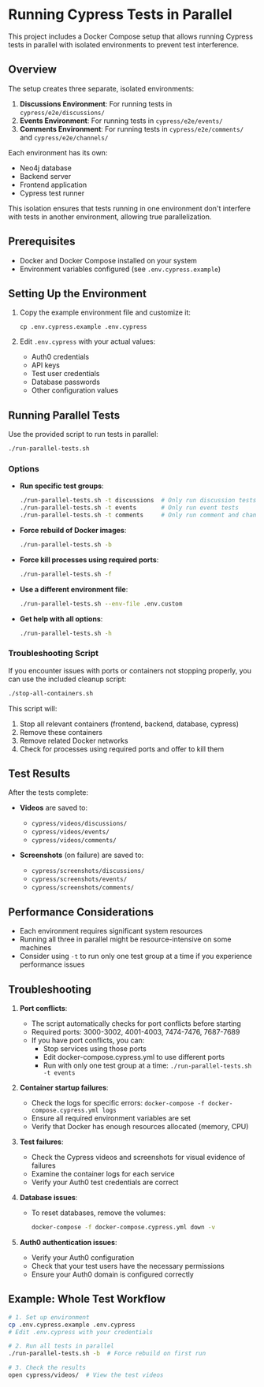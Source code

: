 # Running Cypress Tests in Parallel

This project includes a Docker Compose setup that allows running Cypress tests in parallel with isolated environments to prevent test interference.

## Overview

The setup creates three separate, isolated environments:

1. **Discussions Environment**: For running tests in `cypress/e2e/discussions/`
2. **Events Environment**: For running tests in `cypress/e2e/events/`
3. **Comments Environment**: For running tests in `cypress/e2e/comments/` and `cypress/e2e/channels/`

Each environment has its own:
- Neo4j database
- Backend server
- Frontend application
- Cypress test runner

This isolation ensures that tests running in one environment don't interfere with tests in another environment, allowing true parallelization.

## Prerequisites

- Docker and Docker Compose installed on your system
- Environment variables configured (see `.env.cypress.example`)

## Setting Up the Environment

1. Copy the example environment file and customize it:
   ```
   cp .env.cypress.example .env.cypress
   ```

2. Edit `.env.cypress` with your actual values:
   - Auth0 credentials
   - API keys
   - Test user credentials
   - Database passwords
   - Other configuration values

## Running Parallel Tests

Use the provided script to run tests in parallel:

```bash
./run-parallel-tests.sh
```

### Options

- **Run specific test groups**:
  ```bash
  ./run-parallel-tests.sh -t discussions  # Only run discussion tests
  ./run-parallel-tests.sh -t events       # Only run event tests
  ./run-parallel-tests.sh -t comments     # Only run comment and channel tests
  ```

- **Force rebuild of Docker images**:
  ```bash
  ./run-parallel-tests.sh -b
  ```

- **Force kill processes using required ports**:
  ```bash
  ./run-parallel-tests.sh -f
  ```

- **Use a different environment file**:
  ```bash
  ./run-parallel-tests.sh --env-file .env.custom
  ```

- **Get help with all options**:
  ```bash
  ./run-parallel-tests.sh -h
  ```

### Troubleshooting Script

If you encounter issues with ports or containers not stopping properly, you can use the included cleanup script:

```bash
./stop-all-containers.sh
```

This script will:
1. Stop all relevant containers (frontend, backend, database, cypress)
2. Remove these containers
3. Remove related Docker networks
4. Check for processes using required ports and offer to kill them

## Test Results

After the tests complete:

- **Videos** are saved to:
  - `cypress/videos/discussions/`
  - `cypress/videos/events/`
  - `cypress/videos/comments/`

- **Screenshots** (on failure) are saved to:
  - `cypress/screenshots/discussions/`
  - `cypress/screenshots/events/`
  - `cypress/screenshots/comments/`

## Performance Considerations

- Each environment requires significant system resources
- Running all three in parallel might be resource-intensive on some machines
- Consider using `-t` to run only one test group at a time if you experience performance issues

## Troubleshooting

1. **Port conflicts**:
   - The script automatically checks for port conflicts before starting
   - Required ports: 3000-3002, 4001-4003, 7474-7476, 7687-7689
   - If you have port conflicts, you can:
     - Stop services using those ports
     - Edit docker-compose.cypress.yml to use different ports
     - Run with only one test group at a time: `./run-parallel-tests.sh -t events`

2. **Container startup failures**:
   - Check the logs for specific errors: `docker-compose -f docker-compose.cypress.yml logs`
   - Ensure all required environment variables are set
   - Verify that Docker has enough resources allocated (memory, CPU)

3. **Test failures**:
   - Check the Cypress videos and screenshots for visual evidence of failures
   - Examine the container logs for each service
   - Verify your Auth0 test credentials are correct

4. **Database issues**:
   - To reset databases, remove the volumes:
     ```bash
     docker-compose -f docker-compose.cypress.yml down -v
     ```

5. **Auth0 authentication issues**:
   - Verify your Auth0 configuration
   - Check that your test users have the necessary permissions
   - Ensure your Auth0 domain is configured correctly

## Example: Whole Test Workflow

```bash
# 1. Set up environment
cp .env.cypress.example .env.cypress
# Edit .env.cypress with your credentials

# 2. Run all tests in parallel
./run-parallel-tests.sh -b  # Force rebuild on first run

# 3. Check the results
open cypress/videos/  # View the test videos
```